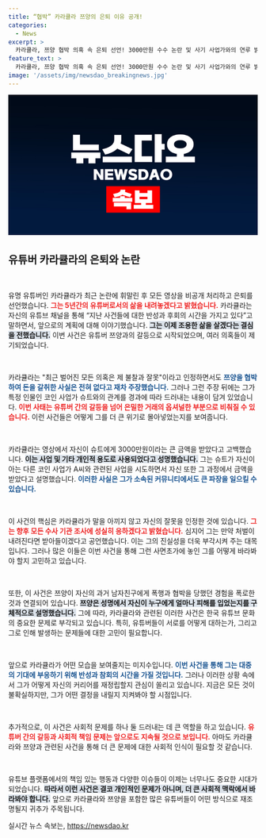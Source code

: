 ```yaml
---
title: “협박” 카라큘라 쯔양의 은퇴 이유 공개!
categories:
  - News
excerpt: >
  카라큘라, 쯔양 협박 의혹 속 은퇴 선언! 3000만원 수수 논란 및 사기 사업가와의 연루 밝혀지며 진실 고백. 그의 마지막 메시지는 과연 어떤 반성을 담고 있을까? 클릭할 이유가 여기에!
feature_text: >
  카라큘라, 쯔양 협박 의혹 속 은퇴 선언! 3000만원 수수 논란 및 사기 사업가와의 연루 밝혀지며 진실 고백. 그의 마지막 메시지는 과연 어떤 반성을 담고 있을까? 클릭할 이유가 여기에!
image: '/assets/img/newsdao_breakingnews.jpg'
---
```


<p><img src="/assets/img/newsdao_breakingnews.jpg" alt="firstkoreanews 속보" /></p>

<h2 data-ke-size="size26">유튜버 카라큘라의 은퇴와 논란</h2>

<p data-ke-size="size16">&nbsp;</p>

<p>유명 유튜버인 카라큘라가 최근 논란에 휘말린 후 모든 영상을 비공개 처리하고 은퇴를 선언했습니다. <b><span style="color: #ee2323;">그는 5년간의 유튜버로서의 삶을 내려놓겠다고 밝혔습니다.</span></b> 카라큘라는 자신의 유튜브 채널을 통해 “지난 사건들에 대한 반성과 후회의 시간을 가지고 있다”고 말하면서, 앞으로의 계획에 대해 이야기했습니다. <b><span style="background-color: #21538527;">그는 이제 조용한 삶을 살겠다는 결심을 전했습니다.</span></b> 이번 사건은 유튜버 쯔양과의 갈등으로 시작되었으며, 여러 의혹들이 제기되었습니다.</p>

<p data-ke-size="size16">&nbsp;</p>

<p>카라큘라는 "최근 벌어진 모든 의혹은 제 불찰과 잘못"이라고 인정하면서도 <b><span style="color: #1a5490;">쯔양을 협박하여 돈을 갈취한 사실은 전혀 없다고 재차 주장했습니다.</span></b> 그러나 그런 주장 뒤에는 그가 특정 인물인 코인 사업가 슈트와의 관계를 경과에 따라 드러내는 내용이 담겨 있었습니다. <b><span style="color: #ee2323;">이번 사태는 유튜버 간의 갈등을 넘어 은밀한 거래의 옵셔널한 부분으로 비춰질 수 있습니다.</span></b> 이런 사건들은 어떻게 그를 더 큰 위기로 몰아넣었는지를 보여줍니다.</p>

<p data-ke-size="size16">&nbsp;</p>

<p>카라큘라는 영상에서 자신이 슈트에게 3000만원이라는 큰 금액을 받았다고 고백했습니다. <b><span style="background-color: #21538527;">이는 사업 및 기타 개인적 용도로 사용되었다고 성명했습니다.</span></b> 그는 슈트가 자신이 아는 다른 코인 사업가 A씨와 관련된 사업을 시도하면서 자신 또한 그 과정에서 금액을 받았다고 설명했습니다. <b><span style="color: #1a5490;">이러한 사실은 그가 소속된 커뮤니티에서도 큰 파장을 일으킬 수 있습니다.</span></b></p>

<p data-ke-size="size16">&nbsp;</p>

<p>이 사건의 핵심은 카라큘라가 말을 아끼지 않고 자신의 잘못을 인정한 것에 있습니다. <b><span style="color: #ee2323;">그는 향후 모든 수사 기관 조사에 성실히 응하겠다고 밝혔습니다.</span></b> 심지어 그는 만약 처벌이 내려진다면 받아들이겠다고 공언했습니다. 이는 그의 진실성을 더욱 부각시켜 주는 대목입니다. 그러나 많은 이들은 이번 사건을 통해 그런 사면초가에 놓인 그를 어떻게 바라봐야 할지 고민하고 있습니다.</p>

<p data-ke-size="size16">&nbsp;</p>

<p>또한, 이 사건은 쯔양이 자신의 과거 남자친구에게 폭행과 협박을 당했던 경험을 폭로한 것과 연결되어 있습니다. <b><span style="background-color: #21538527;">쯔양은 성명에서 자신이 누구에게 얼마나 피해를 입었는지를 구체적으로 설명했습니다.</span></b> 그에 따라, 카라큘라와 관련된 이러한 사건은 한국 유튜브 문화의 중요한 문제로 부각되고 있습니다. 특히, 유튜버들이 서로를 어떻게 대하는가, 그리고 그로 인해 발생하는 문제들에 대한 고민이 필요합니다.</p>

<p data-ke-size="size16">&nbsp;</p>

<p>앞으로 카라큘라가 어떤 모습을 보여줄지는 미지수입니다. <b><span style="color: #1a5490;">이번 사건을 통해 그는 대중의 기대에 부응하기 위해 반성과 참회의 시간을 가질 것입니다.</span></b> 그러나 이러한 상황 속에서 그가 어떻게 자신의 커리어를 재정립할지 관심이 쏠리고 있습니다. 지금은 모든 것이 불확실하지만, 그가 어떤 결정을 내릴지 지켜봐야 할 시점입니다. </p>

<p data-ke-size="size16">&nbsp;</p>

<p>추가적으로, 이 사건은 사회적 문제를 하나 둘 드러내는 데 큰 역할을 하고 있습니다. <b><span style="color: #ee2323;">유튜버 간의 갈등과 사회적 책임 문제는 앞으로도 지속될 것으로 보입니다.</span></b> 아마도 카라큘라와 쯔양과 관련된 사건을 통해 더 큰 문제에 대한 사회적 인식이 필요할 것 같습니다. </p>

<p data-ke-size="size16">&nbsp;</p>

<p>유튜브 플랫폼에서의 책임 있는 행동과 다양한 이슈들이 이제는 너무나도 중요한 시대가 되었습니다. <b><span style="background-color: #21538527;">따라서 이런 사건은 결코 개인적인 문제가 아니며, 더 큰 사회적 맥락에서 바라봐야 합니다.</span></b> 앞으로 카라큘라와 쯔양을 포함한 많은 유튜버들이 어떤 방식으로 재조명될지 귀추가 주목됩니다. </p>
실시간 뉴스 속보는, <a href="https://newsdao.kr" rel="dofollow">https://newsdao.kr</a>


